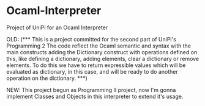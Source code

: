 # Ocaml-Interpreter
Project of UniPi for an Ocaml Interpreter

OLD: (*** This is a project committed for the second part of UniPi's Programming 2
The code reflect the Ocaml semantic and syntax with the main constructs adding
the Dictionary construct with operations defined on this, like defining a 
dictionary, adding elements, clear a dictionary or remove elements.
To do this we have to return expressible values which will be evaluated as
dictionary, in this case, and will be ready to do another operation on the
dictionary. ***)

NEW: This project begun as Programming II project, now I'm gonna implement
Classes and Objects in this interpreter to extend it's usage.
